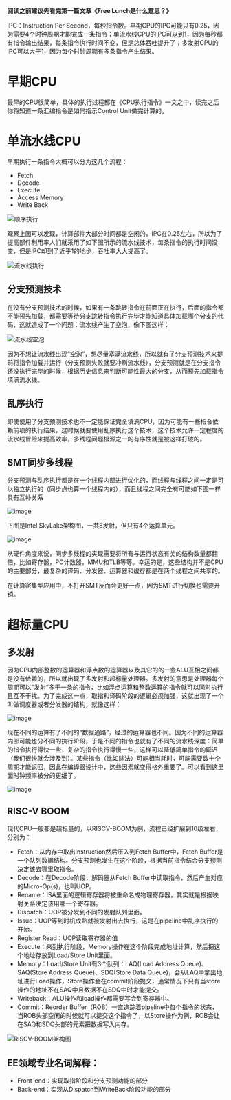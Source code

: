 **阅读之前建议先看完第一篇文章《Free Lunch是什么意思？》**

IPC：Instruction Per Second，每秒指令数。早期CPU的IPC可能只有0.25，因为需要4个时钟周期才能完成一条指令；单流水线CPU的IPC可以到1，因为每秒都有指令输出结果，每条指令执行时间不变，但是总体吞吐提升了；多发射CPU的IPC可以大于1，因为每个时钟周期有多条指令产生结果。

# 早期CPU
最早的CPU很简单，具体的执行过程都在《CPU执行指令》一文之中，读完之后你将知道一条汇编指令是如何指示Control Unit做完计算的。

# 单流水线CPU
早期执行一条指令大概可以分为这几个流程：
- Fetch
- Decode
- Execute
- Access Memory
- Write Back

![顺序执行](https://user-images.githubusercontent.com/56379080/144983936-d4eee5fb-1c89-4d7f-be46-cef0a5a5a1c0.png)

观察上图可以发现，计算部件大部分时间都是空闲的，IPC在0.25左右，所以为了提高部件利用率人们就采用了如下图所示的流水线技术，每条指令的执行时间没变，但是IPC却到了近乎1的地步，吞吐率大大提高了。

![流水线执行](https://user-images.githubusercontent.com/56379080/144983607-c0f0a7ab-b3c2-4e36-b779-9d7b2f405f64.png)

## 分支预测技术
在没有分支预测技术的时候，如果有一条跳转指令在前面正在执行，后面的指令都不能预先加载，都需要等待分支跳转指令执行完毕才能知道具体加载哪个分支的代码，这就造成了一个问题：流水线产生了空泡，像下图这样：

![流水线空泡](https://user-images.githubusercontent.com/56379080/144983464-5c4f370c-d128-4244-8745-0419baa26664.png)

因为不想让流水线出现“空泡”，想尽量塞满流水线，所以就有了分支预测技术来提前将指令加载并运行（分支预测失败就要冲刷流水线），分支预测就是在分支指令还没执行完毕的时候，根据历史信息来判断可能性最大的分支，从而预先加载指令填满流水线。

## 乱序执行
即使使用了分支预测技术也不一定能保证完全填满CPU，因为可能有一些指令依赖前项的执行结果，这时候就要使用乱序执行这个技术，这个技术允许一定程度的流水线冒险来提高效率，多线程问题根源之一的有序性就是被这样打破的。

## SMT同步多线程
分支预测与乱序执行都是在一个线程内部进行优化的，而线程与线程之间一定是可以独立执行的（同步点也算一个线程内的），而且线程之间完全有可能如下图一样具有互补关系

![image](https://user-images.githubusercontent.com/56379080/145013953-13ebd0cf-ab10-437c-a637-5bff881bfeeb.png)

下图是Intel SkyLake架构图，一共8发射，但只有4个运算单元。

![image](https://user-images.githubusercontent.com/56379080/145015017-62d3b7fb-e352-4e3b-8ab3-9a64116e095b.png)

从硬件角度来说，同步多线程的实现需要将所有与运行状态有关的结构数量都翻倍，比如寄存器，PC计数器，MMU和TLB等等。幸运的是，这些结构并不是CPU的主要部分，最复杂的译码、分发器、运算器和缓存都是在两个线程之间共享的。

在计算密集型应用中，不打开SMT反而会更好一点，因为SMT进行切换也需要开销。

# 超标量CPU
## 多发射
因为CPU内部整数的运算器和浮点数的运算器以及其它的的一些ALU互相之间都是没有依赖的，所以就出现了多发射和超标量处理器。多发射的意思是处理器每个周期可以“发射”多于一条的指令，比如浮点运算和整数运算的指令就可以同时执行且互不干扰。为了完成这一点，取指和译码阶段的逻辑必须加强，这就出现了一个叫做调度器或者分发器的结构，就像这样：

![image](https://user-images.githubusercontent.com/56379080/145030057-a5105d0f-d5cb-461f-989d-e00ed375756a.png)

现在不同的运算有了不同的“数据通路”，经过的运算器也不同。因为不同的运算器内部可能也分不同的执行阶段，于是不同的指令也就有了不同的流水线深度：简单的指令执行得快一些，复杂的指令执行得慢一些，这样可以降低简单指令的延迟（我们很快就会涉及到）。某些指令（比如除法）可能相当耗时，可能需要数十个周期才能返回，因此在编译器设计中，这些因素就变得格外重要了。可以看到这里面时钟频率被分的更细了。

![image](https://user-images.githubusercontent.com/56379080/145030473-844146ea-47b4-4119-a515-eedd0b2d40cc.png)


## RISC-V BOOM
现代CPU一般都是超标量的，以RISCV-BOOM为例，流程已经扩展到10级左右，分别为：
- Fetch：从内存中取出Instruction然后压入到Fetch Buffer中，Fetch Buffer是一个队列数据结构。分支预测也发生在这个阶段，根据当前指令结合分支预测决定该去哪里取指令。
- Decode：在Decode阶段，解码器从Fetch Buffer中读取指令，然后产生对应的Micro-Op(s)，也叫UOP。
- Rename：ISA里面的逻辑寄存器将被重命名成物理寄存器，其实就是根据映射关系决定该用哪一个寄存器。
- Dispatch：UOP被分发到不同的发射队列里面。
- Issue：UOP等到时机成熟就被发射出去执行，这是在pipeline中乱序执行的开始。
- Register Read：UOP读取寄存器的值
- Execute：来到执行阶段，Memory操作在这个阶段完成地址计算，然后把这个地址存放到Load/Store Unit里面。
- Memory：Load/Store Unit有3个队列：LAQ(Load Address Queue)、SAQ(Store Address Queue)、SDQ(Store Data Queue)，会从LAQ中拿出地址进行Load操作，Store操作会在commit阶段提交，通常情况下只有当store操作的地址不在SAQ中且数据不在SDQ中时才能提交。
- Writeback：ALU操作和load操作都需要写会到寄存器中。
- Commit：Reorder Buffer（ROB）一直追踪着pipeline中每个指令的状态，当ROB头部空闲的时候就可以提交这个指令了，以Store操作为例，ROB会让在SAQ和SDQ头部的元素把数据写入内存。

![RISCV-BOOM架构图](https://user-images.githubusercontent.com/56379080/145028367-0a864727-ef02-4593-b880-ac4066a57c3d.png)

## EE领域专业名词解释：
- Front-end：实现取指阶段和分支预测功能的部分
- Back-end：实现从Dispatch到WriteBack阶段功能的部分



